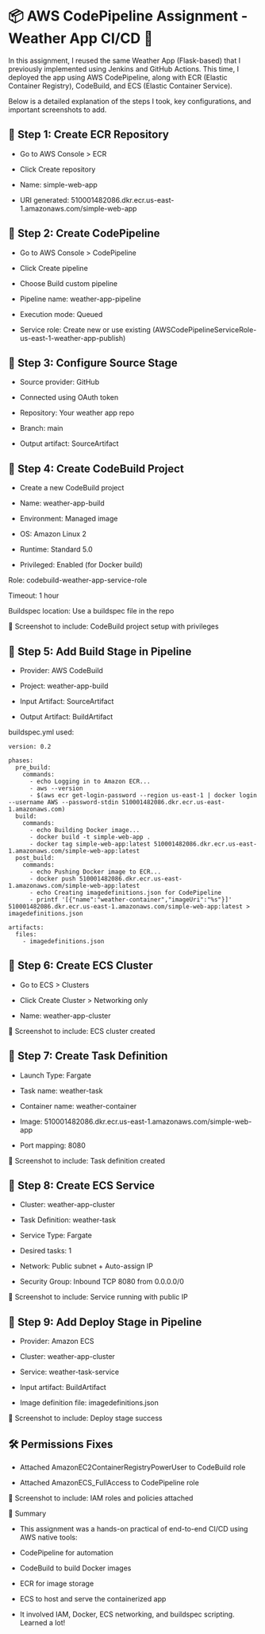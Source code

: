 # 📦 AWS CodePipeline Assignment - Weather App CI/CD 🚀
In this assignment, I reused the same Weather App (Flask-based) that I previously implemented using Jenkins and GitHub Actions. This time, I deployed the app using AWS CodePipeline, along with ECR (Elastic Container Registry), CodeBuild, and ECS (Elastic Container Service).

Below is a detailed explanation of the steps I took, key configurations, and important screenshots to add.

## 🔹 Step 1: Create ECR Repository
- Go to AWS Console > ECR

- Click Create repository

- Name: simple-web-app

- URI generated: 510001482086.dkr.ecr.us-east-1.amazonaws.com/simple-web-app


## 🔹 Step 2: Create CodePipeline

- Go to AWS Console > CodePipeline

- Click Create pipeline

- Choose Build custom pipeline

- Pipeline name: weather-app-pipeline

- Execution mode: Queued

- Service role: Create new or use existing (AWSCodePipelineServiceRole-us-east-1-weather-app-publish)

## 🔹 Step 3: Configure Source Stage

- Source provider: GitHub

- Connected using OAuth token

- Repository: Your weather app repo

- Branch: main

- Output artifact: SourceArtifact

##  🔹 Step 4: Create CodeBuild Project

- Create a new CodeBuild project

- Name: weather-app-build

- Environment: Managed image

- OS: Amazon Linux 2

- Runtime: Standard 5.0

- Privileged: Enabled (for Docker build)

Role: codebuild-weather-app-service-role

Timeout: 1 hour

Buildspec location: Use a buildspec file in the repo

📸 Screenshot to include: CodeBuild project setup with privileges

## 🔹 Step 5: Add Build Stage in Pipeline

- Provider: AWS CodeBuild

- Project: weather-app-build

- Input Artifact: SourceArtifact

- Output Artifact: BuildArtifact

buildspec.yml used:

```
version: 0.2

phases:
  pre_build:
    commands:
      - echo Logging in to Amazon ECR...
      - aws --version
      - $(aws ecr get-login-password --region us-east-1 | docker login --username AWS --password-stdin 510001482086.dkr.ecr.us-east-1.amazonaws.com)
  build:
    commands:
      - echo Building Docker image...
      - docker build -t simple-web-app .
      - docker tag simple-web-app:latest 510001482086.dkr.ecr.us-east-1.amazonaws.com/simple-web-app:latest
  post_build:
    commands:
      - echo Pushing Docker image to ECR...
      - docker push 510001482086.dkr.ecr.us-east-1.amazonaws.com/simple-web-app:latest
      - echo Creating imagedefinitions.json for CodePipeline
      - printf '[{"name":"weather-container","imageUri":"%s"}]' 510001482086.dkr.ecr.us-east-1.amazonaws.com/simple-web-app:latest > imagedefinitions.json

artifacts:
  files:
    - imagedefinitions.json

```

## 🔹 Step 6: Create ECS Cluster

- Go to ECS > Clusters

- Click Create Cluster > Networking only

- Name: weather-app-cluster

📸 Screenshot to include: ECS cluster created

## 🔹 Step 7: Create Task Definition

- Launch Type: Fargate

- Task name: weather-task

- Container name: weather-container

- Image: 510001482086.dkr.ecr.us-east-1.amazonaws.com/simple-web-app

- Port mapping: 8080

📸 Screenshot to include: Task definition created

## 🔹 Step 8: Create ECS Service

- Cluster: weather-app-cluster

- Task Definition: weather-task

- Service Type: Fargate

- Desired tasks: 1

- Network: Public subnet + Auto-assign IP

- Security Group: Inbound TCP 8080 from 0.0.0.0/0

📸 Screenshot to include: Service running with public IP

## 🔹 Step 9: Add Deploy Stage in Pipeline

- Provider: Amazon ECS

- Cluster: weather-app-cluster

- Service: weather-task-service

- Input artifact: BuildArtifact

- Image definition file: imagedefinitions.json

📸 Screenshot to include: Deploy stage success



## 🛠️ Permissions Fixes

- Attached AmazonEC2ContainerRegistryPowerUser to CodeBuild role

- Attached AmazonECS_FullAccess to CodePipeline role

📸 Screenshot to include: IAM roles and policies attached

📌 Summary

- This assignment was a hands-on practical of end-to-end CI/CD using AWS native tools:

- CodePipeline for automation

- CodeBuild to build Docker images

- ECR for image storage

- ECS to host and serve the containerized app

- It involved IAM, Docker, ECS networking, and buildspec scripting. Learned a lot!

